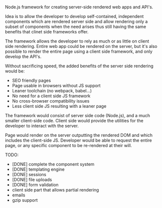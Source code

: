 Node.js framework for creating server-side rendered web apps and API's.

Idea is to allow the developer to develop self-contained, independent components which are rendered server side and allow rendering only a subset of components when the need arises thus still having the same benefits that clinet side frameworks offer.

The framework allows the developer to rely as much or as little on client side rendering. Entire web app could be rendered on the server, but it's also possible to render the entire page using a client side framework, and only develop the API's.

Without sacrificing speed, the added benefits of the server side rendering would be:
- SEO friendly pages
- Page usable in browsers without JS support
- Leaner toolchain (no webpack, babel...)
- No need for a client side JS framework
- No cross-browser compatibility issues
- Less client side JS resulting with a leaner page

The framework would consist of server side code (Node.js), and a much smaller client-side code. Client side would provide the utilities for the developer to interact with the server.

Page would render on the server outputting the rendered DOM and which includes the client-side JS.
Developer would be able to request the entire page, or any specific component to be re-rendered at their will.

TODO:
- [DONE] complete the component system
- [DONE] templating engine
- [DONE] sessions
- [DONE] file uploads
- [DONE] form validation
- client side part that allows partial rendering
- emails
- gzip support